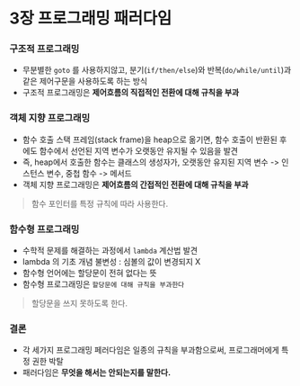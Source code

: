 # 3장 프로그래밍 패러다임

### 구조적 프로그래밍
- 무분별한 `goto` 를 사용하지않고, 분기(`if/then/else`)와 반복(`do/while/until`)과 같은 제어구문을 사용하도록 하는 방식
- 구조적 프로그래밍은 **제어흐름의 직접적인 전환에 대해 규칙을 부과**

### 객체 지향 프로그래밍
- 함수 호출 스택 프레임(stack frame)을 heap으로 옮기면, 함수 호출이 반환된 후에도 함수에서 선언된 지역 변수가 오랫동안 유지될 수 있음을 발견
- 즉, heap에서 호출한 함수는 클래스의 생성자가, 오랫동안 유지된 지역 변수 -> 인스턴스 변수, 중첩 함수 -> 메서드
- 객체 지향 프로그래밍은 **제어흐름의 간접적인 전환에 대해 규칙을 부과**
> 함수 포인터를 특정 규칙에 따라 사용한다.

### 함수형 프로그래밍
- 수학적 문제를 해결하는 과정에서 `lambda` 계산법 발견
- lambda 의 기초 개념 불변성 : 심볼의 값이 변경되지 X
- 함수형 언어에는 할당문이 전혀 없다는 뜻
- 함수형 프로그래밍은 `할당문에 대해 규칙을 부과한다`
> 할당문을 쓰지 못하도록 한다.

### 결론
- 각 세가지 프로그래밍 페러다임은 일종의 규칙을 부과함으로써, 프로그래머에게 특정 권한 박탈
- 패러다임은 **무엇을 해서는 안되는지를 말한다.**
